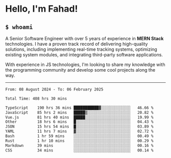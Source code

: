 <h1>Hello, I'm Fahad!</h1>

<h2><code>$ whoami</code></h2>

A Senior Software Engineer with over 5 years of experience in **MERN Stack** technologies. I have a proven track record of delivering high-quality solutions, including implementing real-time tracking systems, optimizing existing system modules, and integrating third-party software applications.

With experience in JS technologies, I'm looking to share my knowledge with the programming community and develop some cool projects along the way.

---

<!--START_SECTION:waka-->

```txt
From: 08 August 2024 - To: 06 February 2025

Total Time: 408 hrs 30 mins

TypeScript    190 hrs 36 mins ███████████▓░░░░░░░░░░░░░   46.66 %
JavaScript    85 hrs 2 mins   █████▒░░░░░░░░░░░░░░░░░░░   20.82 %
Vue.js        81 hrs 40 mins  █████░░░░░░░░░░░░░░░░░░░░   19.99 %
Other         18 hrs 6 mins   █░░░░░░░░░░░░░░░░░░░░░░░░   04.43 %
JSON          15 hrs 54 mins  █░░░░░░░░░░░░░░░░░░░░░░░░   03.89 %
YAML          11 hrs 7 mins   ▓░░░░░░░░░░░░░░░░░░░░░░░░   02.72 %
Bash          1 hr 59 mins    ░░░░░░░░░░░░░░░░░░░░░░░░░   00.49 %
Rust          1 hr 10 mins    ░░░░░░░░░░░░░░░░░░░░░░░░░   00.29 %
Markdown      39 mins         ░░░░░░░░░░░░░░░░░░░░░░░░░   00.16 %
CSS           34 mins         ░░░░░░░░░░░░░░░░░░░░░░░░░   00.14 %
```

<!--END_SECTION:waka-->

<!--
**heyFahad/heyFahad** is a ✨ _special_ ✨ repository because its `README.md` (this file) appears on your GitHub profile.

Here are some ideas to get you started:

- 🔭 I’m currently working on ...
- 🌱 I’m currently learning ...
- 👯 I’m looking to collaborate on ...
- 🤔 I’m looking for help with ...
- 💬 Ask me about ...
- 📫 How to reach me: ...
- 😄 Pronouns: ...
- ⚡ Fun fact: ...
-->
